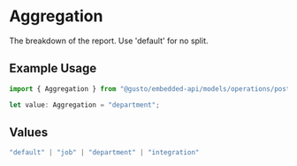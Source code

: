 # Aggregation

The breakdown of the report. Use 'default' for no split.

## Example Usage

```typescript
import { Aggregation } from "@gusto/embedded-api/models/operations/postpayrollspayrolluuidreportsgeneralledger.js";

let value: Aggregation = "department";
```

## Values

```typescript
"default" | "job" | "department" | "integration"
```